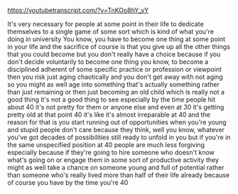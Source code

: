 https://youtubetranscript.com/?v=TnKOo8hY_vY

 It's very necessary for people at some point in their life to dedicate themselves to a single game of some sort which is kind of what you're doing in university You know, you have to become one thing at some point in your life and the sacrifice of course is that you give up all the other things that you could become but you don't really have a choice because if you don't decide voluntarily to become one thing you know, to become a disciplined adherent of some specific practice or profession or viewpoint then you risk just aging chaotically and you don't get away with not aging so you might as well age into something that's actually something rather than just remaining or then just becoming an old child which is really not a good thing it's not a good thing to see especially by the time people hit about 40 it's not pretty for them or anyone else and even at 30 it's getting pretty old at that point 40 it's like it's almost irreparable at 40 and the reason for that is you start running out of opportunities when you're young and stupid people don't care because they think, well you know, whatever you've got decades of possibilities still ready to unfold in you but if you're in the same unspecified position at 40 people are much less forgiving especially because if they're going to hire someone who doesn't know what's going on or engage them in some sort of productive activity they might as well take a chance on someone young and full of potential rather than someone who's really lived more than half of their life already because of course you have by the time you're 40
